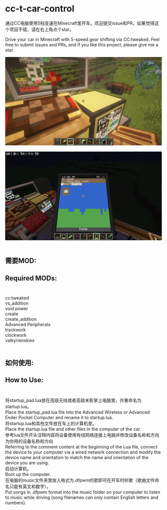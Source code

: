 # cc-t-car-control
通过CC电脑使用5档变速在Minecraft里开车。欢迎提交issue和PR，如果觉得这个项目不错，请在右上角点个star。<br>

Drive your car in Minecraft with 5-speed gear shifting via CC:tweaked. Feel free to submit issues and PRs, and if you like this project, please give me a star.<br>

![image](previews.png)<br><br>
![image](previews2.png)<br><br>

## 需要MOD:<br>

## Required MODs:<br><br>

cc:tweaked<br>
vs_addition<br>
void power<br>
create<br>
create_addition<br>
Advanced Peripherals<br>
trackwork<br>
clockwork<br>
valkyrienskies<br><br>
## 如何使用:<br>

## How to Use:<br><br>
将startup_pad.lua放在高级无线或者高级末影掌上电脑里，并重命名为startup.lua。<br>
Place the startup_pad.lua file into the Advanced Wireless or Advanced Ender Pocket Computer and rename it to startup.lua.<br>
将startup.lua和其他文件放在车上的计算机里。<br>
Place the startup.lua file and other files in the computer of the car.<br>
参考lua文件开头注释内容将设备使用有线网络连接上电脑并修改设备名称和方向为你用的设备名称和方向<br>
Referring to the comment content at the beginning of the Lua file, connect the device to your computer via a wired network connection and modify the device name and orientation to match the name and orientation of the device you are using.<br>
启动计算机。<br>
Boot up the computer.<br>
在电脑的music文件夹里放入格式为.dfpwm的歌即可在开车时听歌（歌曲文件命名只能有英文和数字）。<br>
Put songs in .dfpwm format into the music folder on your computer to listen to music while driving (song filenames can only contain English letters and numbers).<br>
